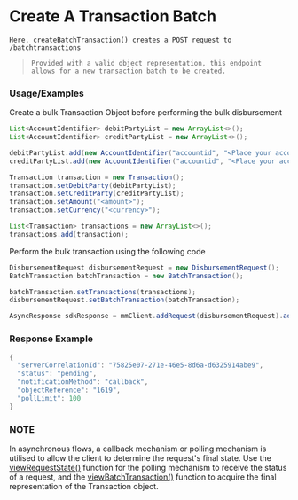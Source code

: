 # Create A Transaction Batch

`Here, createBatchTransaction() creates a POST request to /batchtransactions`

> `Provided with a valid object representation, this endpoint allows for a new transaction batch to be created.`

### Usage/Examples

Create a bulk Transaction Object before performing the bulk disbursement

```java
List<AccountIdentifier> debitPartyList = new ArrayList<>();
List<AccountIdentifier> creditPartyList = new ArrayList<>();

debitPartyList.add(new AccountIdentifier("accountid", "<Place your account id of debit party here>"));
creditPartyList.add(new AccountIdentifier("accountid", "<Place your account id of credit party here>"));

Transaction transaction = new Transaction();
transaction.setDebitParty(debitPartyList);
transaction.setCreditParty(creditPartyList);
transaction.setAmount("<amount>");
transaction.setCurrency("<currency>");

List<Transaction> transactions = new ArrayList<>();
transactions.add(transaction);
```

Perform the bulk transaction using the following code

```java
DisbursementRequest disbursementRequest = new DisbursementRequest();
BatchTransaction batchTransaction = new BatchTransaction();

batchTransaction.setTransactions(transactions);
disbursementRequest.setBatchTransaction(batchTransaction);

AsyncResponse sdkResponse = mmClient.addRequest(disbursementRequest).addCallBack("<Place your callback URL>").createBatchTransaction();
``` 

### Response Example

```java
{
  "serverCorrelationId": "75825e07-271e-46e5-8d6a-d6325914abe9",
  "status": "pending",
  "notificationMethod": "callback",
  "objectReference": "1619",
  "pollLimit": 100
}
```

### NOTE

In asynchronous flows, a callback mechanism or polling mechanism is utilised to allow the client to determine the request's final state.
Use the <a href="viewRequestState.Readme.md">viewRequestState()</a> function for the polling mechanism to receive the status of a request, and the <a href="viewBatchTransaction.Readme.md">viewBatchTransaction()</a>
function to acquire the final representation of the Transaction object.